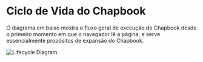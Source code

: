 # Ciclo de Vida do Chapbook

O diagrama em baixo mostra o fluxo geral de execução do Chapbook desde o primeiro momento em que o navegador lê a página, e serve essencialmente propósitos de expansão do Chapbook.

![Lifecycle Diagram](lifecycle.svg)
